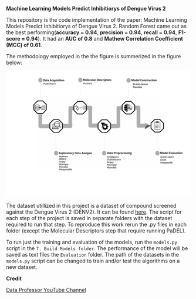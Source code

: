**Machine Learning Models Predict Inhibitiorys of Dengue Virus 2**


This repository is the code implementation of the paper: Machine Learning Models Predict Inhibitiorys of Dengue Virus 2. Random Forest came out as the best performing(**accuracy = 0.94**, **precision = 0.94**, **recall = 0.94**, **F1-score = 0.94**). It had an **AUC of 0.8** and **Mathew Correlation Coefficient (MCC) of 0.61**.

The methodology employed in the the figure is summerized in the figure below:

<p align = "center">
<img align="center" src="methodology.png"/>
</p>

The dataset utillized in this project is a dataset of compound screened against the Dengue Virus 2 (DENV2). It can be found [here](https://pubchem.ncbi.nlm.nih.gov/bioassay/651640#section=Result-Definitions).
The script for each step of the project is saved in separate folders with the dataset required to run that step. To reproduce this work rerun the .py files in each folder (except the Molecular Descriptors step that require running PaDEL).

To run just the training and evaluation of the models, run the `models.py` script in the `7. Build Models folder`. The performance of the model will be saved as text files the `Evaluation` folder.
The path of the datasets in the `models.py` script can be changed to train and/or test the algorithms on a new dataset.

**Credit**


[Data Professor YouTube Channel](https://www.youtube.com/c/DataProfessor) 
